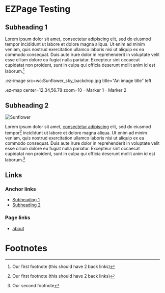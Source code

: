 # EZPage Testing

## Subheading 1

Lorem ipsum dolor sit amet, consectetur adipiscing elit, sed do eiusmod tempor incididunt ut labore et dolore magna aliqua. Ut enim ad minim veniam, quis nostrud exercitation ullamco laboris nisi ut aliquip ex ea commodo consequat. Duis aute irure dolor in reprehenderit in voluptate velit esse cillum dolore eu fugiat nulla pariatur. Excepteur sint occaecat cupidatat non proident, sunt in culpa qui officia deserunt mollit anim id est laborum.[^1]

.ez-image src=wc:Sunflower_sky_backdrop.jpg title="An image title" left

.ez-map center=12.34,56.78 zoom=10
    - Marker 1
    - Marker 2

## Subheading 2

![Sunflower](https://upload.wikimedia.org/wikipedia/commons/thumb/4/40/Sunflower_sky_backdrop.jpg/217px-Sunflower_sky_backdrop.jpg)

Lorem ipsum dolor sit amet, [consectetur adipiscing](?zoom=321,268,644,712) elit, sed do eiusmod tempor[^1] incididunt ut labore et dolore magna aliqua. Ut enim ad minim veniam, quis nostrud exercitation ullamco laboris nisi ut aliquip ex ea commodo consequat. Duis aute irure dolor in reprehenderit in voluptate velit esse cillum dolore eu fugiat nulla pariatur. Excepteur sint occaecat cupidatat non proident, sunt in culpa qui officia deserunt mollit anim id est laborum.[^2]

## Links

### Anchor links

- [Subheading 1](#subheading-1)
- [Subheading 2](#subheading-2)

### Page links

- [about](about)

# Footnotes

[^1]: Our first footnote (this should have 2 back links)
[^2]: Our second footnote
